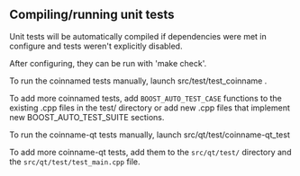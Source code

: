 Compiling/running unit tests
------------------------------------

Unit tests will be automatically compiled if dependencies were met in configure
and tests weren't explicitly disabled.

After configuring, they can be run with 'make check'.

To run the coinnamed tests manually, launch src/test/test_coinname .

To add more coinnamed tests, add `BOOST_AUTO_TEST_CASE` functions to the existing
.cpp files in the test/ directory or add new .cpp files that
implement new BOOST_AUTO_TEST_SUITE sections.

To run the coinname-qt tests manually, launch src/qt/test/coinname-qt_test

To add more coinname-qt tests, add them to the `src/qt/test/` directory and
the `src/qt/test/test_main.cpp` file.
